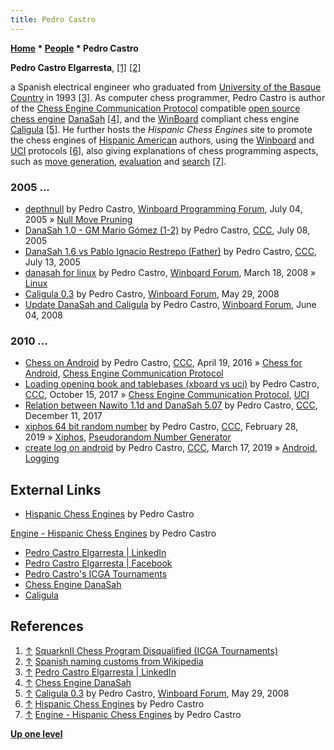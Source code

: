 ```yaml
---
title: Pedro Castro
---
```

**[Home](Home "Home") \* [People](People "People") \* Pedro Castro**


**Pedro Castro Elgarresta**, <a id="cite-note-1" href="#cite-ref-1">[1]</a> <a id="cite-note-2" href="#cite-ref-2">[2]</a>  

a Spanish electrical engineer who graduated from [University of the Basque Country](https://en.wikipedia.org/wiki/University_of_the_Basque_Country) in 1993 <a id="cite-note-3" href="#cite-ref-3">[3]</a>.
As computer chess programmer, Pedro Castro is author of the [Chess Engine Communication Protocol](Chess_Engine_Communication_Protocol "Chess Engine Communication Protocol") compatible [open source chess engine](Category:Open_Source "Category:Open Source") [DanaSah](DanaSah "DanaSah") <a id="cite-note-4" href="#cite-ref-4">[4]</a>, and the [WinBoard](WinBoard "WinBoard") compliant chess engine [Caligula](Caligula_PC "Caligula PC") <a id="cite-note-5" href="#cite-ref-5">[5]</a>. 
He further hosts the *Hispanic Chess Engines* site to promote the chess engines of [Hispanic American](https://en.wikipedia.org/wiki/Hispanic_American) authors, using the [Winboard](WinBoard "WinBoard") and [UCI](UCI "UCI") protocols <a id="cite-note-6" href="#cite-ref-6">[6]</a>, also giving explanations of chess programming aspects, such as [move generation](Move_Generation "Move Generation"), [evaluation](Evaluation "Evaluation") and [search](Search "Search") <a id="cite-note-7" href="#cite-ref-7">[7]</a>.



### 2005 ...


* [depthnull](http://www.open-aurec.com/wbforum/viewtopic.php?f=4&t=3004&p=14559) by Pedro Castro, [Winboard Programming Forum](Computer_Chess_Forums "Computer Chess Forums"), July 04, 2005 » [Null Move Pruning](Null_Move_Pruning "Null Move Pruning")
* [DanaSah 1.0 - GM Mario Gómez (1-2)](https://www.stmintz.com/ccc/index.php?id=435719) by Pedro Castro, [CCC](CCC "CCC"), July 08, 2005
* [DanaSah 1.6 vs Pablo Ignacio Restrepo (Father)](https://www.stmintz.com/ccc/index.php?id=436603) by Pedro Castro, [CCC](CCC "CCC"), July 13, 2005
* [danasah for linux](http://www.open-aurec.com/wbforum/viewtopic.php?p=32935) by Pedro Castro, [Winboard Forum](Computer_Chess_Forums "Computer Chess Forums"), March 18, 2008 » [Linux](Linux "Linux")
* [Caligula 0.3](http://www.open-aurec.com/wbforum/viewtopic.php?f=2&t=49221) by Pedro Castro, [Winboard Forum](Computer_Chess_Forums "Computer Chess Forums"), May 29, 2008
* [Update DanaSah and Caligula](http://www.open-aurec.com/wbforum/viewtopic.php?f=2&t=49240) by Pedro Castro, [Winboard Forum](Computer_Chess_Forums "Computer Chess Forums"), June 04, 2008


### 2010 ...


* [Chess on Android](http://www.talkchess.com/forum/viewtopic.php?t=59905) by Pedro Castro, [CCC](CCC "CCC"), April 19, 2016 » [Chess for Android](Chess_for_Android "Chess for Android"), [Chess Engine Communication Protocol](Chess_Engine_Communication_Protocol "Chess Engine Communication Protocol")
* [Loading opening book and tablebases (xboard vs uci)](http://www.talkchess.com/forum3/viewtopic.php?f=7&t=65454) by Pedro Castro, [CCC](CCC "CCC"), October 15, 2017 » [Chess Engine Communication Protocol](Chess_Engine_Communication_Protocol "Chess Engine Communication Protocol"), [UCI](UCI "UCI")
* [Relation between Nawito 1.1d and DanaSah 5.07](http://www.talkchess.com/forum3/viewtopic.php?f=2&t=65977) by Pedro Castro, [CCC](CCC "CCC"), December 11, 2017
* [xiphos 64 bit random number](http://www.talkchess.com/forum3/viewtopic.php?f=7&t=70050) by Pedro Castro, [CCC](CCC "CCC"), February 28, 2019 » [Xiphos](Xiphos "Xiphos"), [Pseudorandom Number Generator](Pseudorandom_Number_Generator "Pseudorandom Number Generator")
* [create log on android](http://www.talkchess.com/forum3/viewtopic.php?f=7&t=70226) by Pedro Castro, [CCC](CCC "CCC"), March 17, 2019 » [Android](Android "Android"), [Logging](Logging "Logging")


## External Links


* [Hispanic Chess Engines](https://sites.google.com/site/hispanicchessengines/Home) by Pedro Castro


 [Engine - Hispanic Chess Engines](https://sites.google.com/site/hispanicchessengines/programs--interface---engines/engine) by Pedro Castro
* [Pedro Castro Elgarresta | LinkedIn](https://www.linkedin.com/in/pedro-castro-elgarresta-42911164/)
* [Pedro Castro Elgarresta | Facebook](https://www.facebook.com/pedro.castroelgarresta)
* [Pedro Castro's ICGA Tournaments](https://www.game-ai-forum.org/icga-tournaments/person.php?id=647)
* [Chess Engine DanaSah](https://sites.google.com/site/danasah/english/home)
* [Caligula](https://pedrox.wixsite.com/caligula)


## References


1. <a id="cite-ref-1" href="#cite-note-1">↑</a> [SquarknII Chess Program Disqualified (ICGA Tournaments)](https://www.game-ai-forum.org/icga-tournaments/news_item.php?id=57)
2. <a id="cite-ref-2" href="#cite-note-2">↑</a> [Spanish naming customs from Wikipedia](https://en.wikipedia.org/wiki/Spanish_naming_customs)
3. <a id="cite-ref-3" href="#cite-note-3">↑</a> [Pedro Castro Elgarresta | LinkedIn](https://www.linkedin.com/in/pedro-castro-elgarresta-42911164/)
4. <a id="cite-ref-4" href="#cite-note-4">↑</a> [Chess Engine DanaSah](https://sites.google.com/site/danasah/english/home)
5. <a id="cite-ref-5" href="#cite-note-5">↑</a> [Caligula 0.3](http://www.open-aurec.com/wbforum/viewtopic.php?f=2&t=49221) by Pedro Castro, [Winboard Forum](Computer_Chess_Forums "Computer Chess Forums"), May 29, 2008
6. <a id="cite-ref-6" href="#cite-note-6">↑</a> [Hispanic Chess Engines](https://sites.google.com/site/hispanicchessengines/Home) by Pedro Castro
7. <a id="cite-ref-7" href="#cite-note-7">↑</a> [Engine - Hispanic Chess Engines](https://sites.google.com/site/hispanicchessengines/programs--interface---engines/engine) by Pedro Castro

**[Up one level](People "People")**







 
